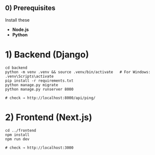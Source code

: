 ## 0) Prerequisites
Install these
- **Node.js** 
- **Python** 

# 1) Backend (Django)
```
cd backend
python -m venv .venv && source .venv/bin/activate   # For Windows: .venv\Scripts\activate
pip install -r requirements.txt
python manage.py migrate
python manage.py runserver 8000

# check → http://localhost:8000/api/ping/
```

# 2) Frontend (Next.js)
```
cd ../frontend
npm install
npm run dev

# check → http://localhost:3000
```